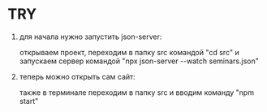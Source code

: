 # TRY

1) для начала нужно запустить json-server:

   открываем проект, переходим в папку src командой "cd src" и запускаем сервер командой "npx json-server --watch seminars.json"

2) теперь можно открыть сам сайт:

   также в терминале переходим в папку src и вводим команду "npm start"
